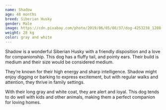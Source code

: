 ```yaml
---
name: Shadow
age: 48 months
breed: Siberian Husky
gender: Male
image: https://cdn.pixabay.com/photo/2019/06/05/08/37/dog-4253238_1280.jpg
weight: 28 kg
color: gray and white
---
```


Shadow is a wonderful Siberian Husky with a friendly disposition and a love for companionship. 
This dog has a fluffy tail, 
and pointy ears. 
Their build is medium and 
their size would be considered medium.

They’re known for their high energy 
and sharp intelligence. Shadow might enjoy digging or barking to express excitement, 
but with regular walks and attention, they thrive in family settings.

With their long gray and white coat, 
they are alert and loyal. 
This dog tends to do well with kids 
and other animals, making them a perfect companion for loving homes.